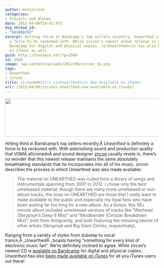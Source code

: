 ```yaml
---
author: metalcrush
categories:
- Projects and Albums
date: 2012-04-08T19:41:47Z
dsq_thread_id:
- "641668763"
excerpt: Hitting third in Bandcamp's top sellers recently, Unearthed is definitely
  a force to be reckoned with. While zircon's newest album release is available on
  Bandcamp for digital and physical copies, <i>Unearthed</i> has also been made available
  on iTunes as well.
guid: http://thasauce.net/?p=2560
id: 2560
image: /wp-content/uploads/2012/04/zircon_tb.png
tags:
- Unearthed
- zircon
title: zircon&#8217;s <i>Unearthed</i> Now Available on iTunes
url: /2012/04/08/zircons-unearthed-now-available-on-itunes/
---
```


<center>
  <a href="http://thasauce.net/wp-content/uploads/2012/04/zircon_banner.png"><img class="aligncenter size-full wp-image-2575" title="zircon_banner" src="http://thasauce.net/wp-content/uploads/2012/04/zircon_banner.png" alt="" width="575" height="125" srcset="http://thasauce.net/wp-content/uploads/2012/04/zircon_banner.png 575w, http://thasauce.net/wp-content/uploads/2012/04/zircon_banner-300x65.png 300w, http://thasauce.net/wp-content/uploads/2012/04/zircon_banner-75x16.png 75w" sizes="(max-width: 575px) 100vw, 575px" /></a>
</center>


  
Hitting third in Bandcamp&#8217;s top sellers recently,Â _Unearthed_ is definitely a force to be reckoned with. With astonishing sound and production quality that VGMÂ aficionadoÂ and sound designer [zircon](http://zirconmusic.com/) usually revels in, there&#8217;s no wonder that this newest release maintains the same absolutely breathtaking standards that he incorporates into all of his music. zircon describes the process in which Unearthed was also made available:

> The material on UNEARTHED was culled from a library of songs and instrumentals spanning from 2007 to 2012. I chose only the best unreleased material; though there are many more unreleased or non-album tracks, the ones on UNEARTHED are those that I really want to make available to the public and especially my loyal fans who have been waiting far too long for a new album. As a bonus, this 56+ minute album includes unreleased versions of tracks like &#8220;Warhead (Skrypnyk&#8217;s Deep 6 Mix)&#8221; and &#8220;Mindbender (Circular Breakdown Mix)&#8221;, both from Antigravity, and both featuring the remixing talents of other artists (Skrypnyk and Big Giant Circles, respectively).

Ranging from a variety of styles from dubstep to vocal trance,Â _UnearthedÂ _boasts having &#8220;something for every kind of electronic music fan&#8221;. We&#8217;re definitely inclined to agree. While zircon&#8217;s newest CD is [available on Bandcamp](http://zirconstudios.bandcamp.com/album/unearthed) for digital and physical copies, _Unearthed_ has also [been made available on iTunes](http://itunes.apple.com/us/album/unearthed/id516739283) for all you iTunes users out there!
